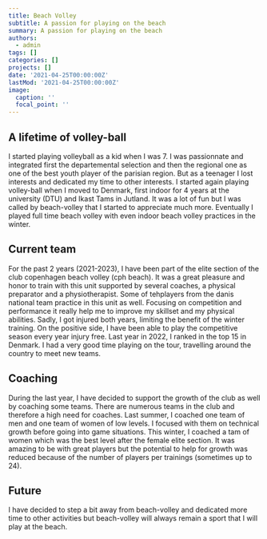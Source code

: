 ```yaml
---
title: Beach Volley
subtitle: A passion for playing on the beach
summary: A passion for playing on the beach
authors:
  - admin
tags: []
categories: []
projects: []
date: '2021-04-25T00:00:00Z'
lastMod: '2021-04-25T00:00:00Z'
image:
  caption: ''
  focal_point: ''
---
```


## A lifetime of volley-ball

I started playing volleyball as a kid when I was 7. I was passionnate and integrated first the departemental selection and then the regional one as one of the best youth player of the parisian region. But as a teenager I lost interests and dedicated my time to other interests.
I started again playing volley-ball when I moved to Denmark, first indoor for 4 years at the university (DTU) and Ikast Tams in Jutland. It was a lot of fun but I was called by beach-volley that I started to appreciate much more.
Eventually I played full time beach volley with even indoor beach volley practices in the winter.

## Current team

For the past 2 years (2021-2023), I have been part of the elite section of the club copenhagen beach volley (cph beach). It was a great pleasure and honor to train with this unit supported by several coaches, a physical preparator and a physiotherapist. Some of tehplayers from the danis national team practice in this unit as well. Focusing on competition and performance it really help me to improve my skillset and my physical abilities. Sadly, I got injured both years, limiting the benefit of the winter training. On the positive side, I have been able to play the competitive season every year injury free.
Last year in 2022, I ranked in the top 15 in Denmark. I had a very good time playing on the tour, travelling around the country to meet new teams.

## Coaching

During the last year, I have decided to support the growth of the club as well by coaching some teams. There are numerous teams in the club and therefore a high need for coaches. Last summer, I coached one team of men and one team of women of low levels. I focused with them on technical growth before going into game situations. This winter, I coached a tam of women which was the best level after the female elite section. It was amazing to be with great players but the potential to help for growth was reduced because of the number of players per trainings (sometimes up to 24).

## Future

I have decided to step a bit away from beach-volley and dedicated more time to other activities but beach-volley will always remain a sport that I will play at the beach.
